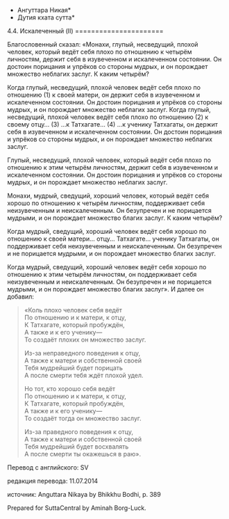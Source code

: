 * Ангуттара Никая*
* Дутия кхата сутта*

4\.4\. Искалеченный \(II\)
\=\=\=\=\=\=\=\=\=\=\=\=\=\=\=\=\=\=\=\=\=\=

Благословенный сказал: «Монахи, глупый, несведущий, плохой человек, который ведёт себя плохо по отношению к четырём личностям, держит себя в изувеченном и искалеченном состоянии\. Он достоин порицания и упрёков со стороны мудрых, и он порождает множество неблагих заслуг\. К каким четырём?

Когда глупый, несведущий, плохой человек ведёт себя плохо по отношению \(1\) к своей матери, он держит себя в изувеченном и искалеченном состоянии\. Он достоин порицания и упрёков со стороны мудрых, и он порождает множество неблагих заслуг\. Когда глупый, несведущий, плохой человек ведёт себя плохо по отношению \(2\) к своему отцу… \(3\) …к Татхагате… \(4\) …к ученику Татхагаты, он держит себя в изувеченном и искалеченном состоянии\. Он достоин порицания и упрёков со стороны мудрых, и он порождает множество неблагих заслуг\.

Глупый, несведущий, плохой человек, который ведёт себя плохо по отношению к этим четырём личностям, держит себя в изувеченном и искалеченном состоянии\. Он достоин порицания и упрёков со стороны мудрых, и он порождает множество неблагих заслуг\.

Монахи, мудрый, сведущий, хороший человек, который ведёт себя хорошо по отношению к четырём личностям, поддерживает себя неизувеченным и неискалеченным\. Он безупречен и не порицается мудрыми, и он порождает множество благих заслуг\. К каким четырём?

Когда мудрый, сведущий, хороший человек ведёт себя хорошо по отношению к своей матери… отцу… Татхагате… ученику Татхагаты, он поддерживает себя неизувеченным и неискалеченным\. Он безупречен и не порицается мудрыми, и он порождает множество благих заслуг\.

Когда мудрый, сведущий, хороший человек ведёт себя хорошо по отношению к этим четырём личностям, он поддерживает себя неизувеченным и неискалеченным\. Он безупречен и не порицается мудрыми, и он порождает множество благих заслуг»\. И далее он добавил:

> «Коль плохо человек себя ведёт  
> По отношению и к матери, к отцу,  
> К Татхагате, который пробуждён,  
> А также и к его ученику—  
> То создаёт плохих он множество заслуг\.  
>   
> Из\-за неправедного поведения к отцу,  
> А также к матери и собственной своей  
> Тебя мудрейший будет порицать  
> А после смерти тебя ждёт плохой удел\.  
>   
> Но тот, кто хорошо себя ведёт  
> По отношению и к матери, к отцу,  
> К Татхагате, который пробуждён,  
> А также и к его ученику—  
> То создаёт тогда он множество заслуг\.  
>   
> Из\-за праведного поведения к отцу,  
> А также к матери и собственной своей  
> Тебя мудрейший будет восхвалять  
> А после смерти ты окажешься в раю»\.

Перевод с английского: SV

редакция перевода: 11\.07\.2014

источник: Anguttara Nikaya by Bhikkhu Bodhi, p\. 389

Prepared for SuttaCentral by Aminah Borg\-Luck\.